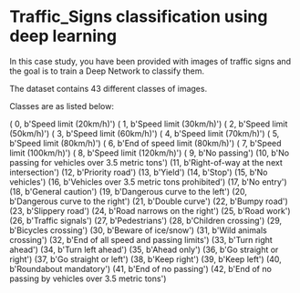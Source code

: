 # Traffic_Signs classification using deep learning


In this case study, you have been provided with images of traffic signs and the goal is to train a Deep Network to classify them.

The dataset contains 43 different classes of images.

Classes are as listed below:

( 0, b'Speed limit (20km/h)') ( 1, b'Speed limit (30km/h)')
( 2, b'Speed limit (50km/h)') ( 3, b'Speed limit (60km/h)')
( 4, b'Speed limit (70km/h)') ( 5, b'Speed limit (80km/h)')
( 6, b'End of speed limit (80km/h)') ( 7, b'Speed limit (100km/h)')
( 8, b'Speed limit (120km/h)') ( 9, b'No passing')
(10, b'No passing for vehicles over 3.5 metric tons')
(11, b'Right-of-way at the next intersection') (12, b'Priority road')
(13, b'Yield') (14, b'Stop') (15, b'No vehicles')
(16, b'Vehicles over 3.5 metric tons prohibited') (17, b'No entry')
(18, b'General caution') (19, b'Dangerous curve to the left')
(20, b'Dangerous curve to the right') (21, b'Double curve')
(22, b'Bumpy road') (23, b'Slippery road')
(24, b'Road narrows on the right') (25, b'Road work')
(26, b'Traffic signals') (27, b'Pedestrians') (28, b'Children crossing')
(29, b'Bicycles crossing') (30, b'Beware of ice/snow')
(31, b'Wild animals crossing')
(32, b'End of all speed and passing limits') (33, b'Turn right ahead')
(34, b'Turn left ahead') (35, b'Ahead only') (36, b'Go straight or right')
(37, b'Go straight or left') (38, b'Keep right') (39, b'Keep left')
(40, b'Roundabout mandatory') (41, b'End of no passing')
(42, b'End of no passing by vehicles over 3.5 metric tons')
